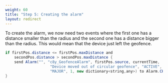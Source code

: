 ```yaml
---
weight: 60
title: "Step 5: Creating the alarm"
layout: redirect
---
```


To create the alarm, we now need two events where the first one has a distance smaller than the radius and the second one has a distance bigger than the radius. This would mean that the device just left the geofence.

```java
if firstPos.distance <= firstPos.maxDistance and
	secondPos.distance > secondPos.maxDistance {
	send Alarm("", "c8y_GeofenceAlarm", firstPos.source, currentTime,
					"Device moved out of circular geofence", "ACTIVE",
					"MAJOR", 1, new dictionary<string,any>) to Alarm.CHANNEL;
}
```

